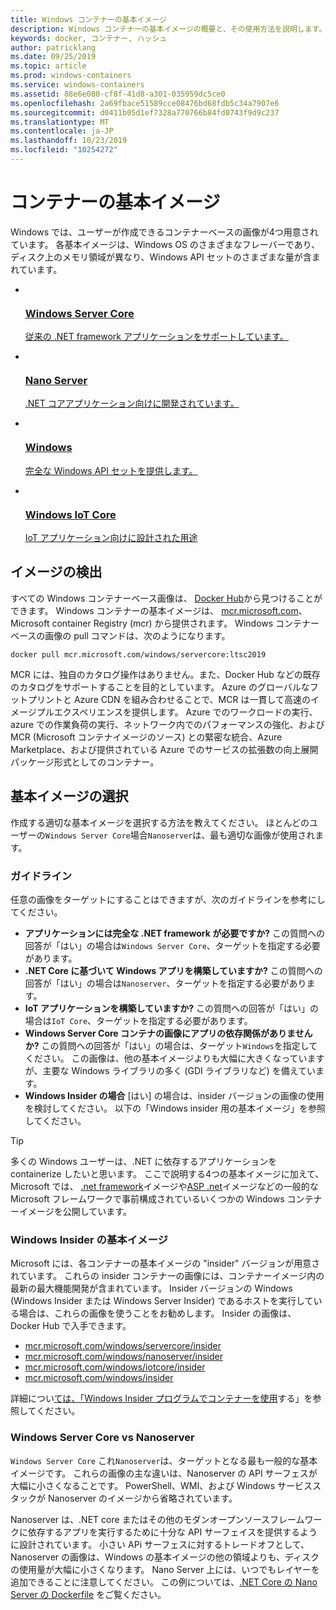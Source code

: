 ```yaml
---
title: Windows コンテナーの基本イメージ
description: Windows コンテナーの基本イメージの概要と、その使用方法を説明します。
keywords: docker, コンテナー, ハッシュ
author: patricklang
ms.date: 09/25/2019
ms.topic: article
ms.prod: windows-containers
ms.service: windows-containers
ms.assetid: 88e6e080-cf8f-41d8-a301-035959dc5ce0
ms.openlocfilehash: 2a69fbace51589cce08476bd68fdb5c34a7907e6
ms.sourcegitcommit: d0411b05d1ef7328a770766b84fd0743f9d9c237
ms.translationtype: MT
ms.contentlocale: ja-JP
ms.lasthandoff: 10/23/2019
ms.locfileid: "10254272"
---
```

# <a name="container-base-images"></a>コンテナーの基本イメージ

Windows では、ユーザーが作成できるコンテナーベースの画像が4つ用意されています。 各基本イメージは、Windows OS のさまざまなフレーバーであり、ディスク上のメモリ領域が異なり、Windows API セットのさまざまな量が含まれています。

<ul class="columns is-multiline has-margin-left-none has-margin-bottom-none has-padding-top-medium">
    <li class="column is-one-quarter has-padding-top-small-mobile has-padding-bottom-small">
        <a class="is-undecorated is-full-height is-block"
            href="https://hub.docker.com/_/microsoft-windows-servercore" data-linktype="external">
            <article class="card has-outline-hover is-relative is-full-height has-padding-none">
                    <div class="cardImageOuter bgdAccent1 has-padding-top-large has-padding-bottom-large has-padding-left-large has-padding-right-large">
                        <div class="cardImage centered has-padding-top-large has-padding-bottom-large has-padding-left-large has-padding-right-large">
                            <img src="media/Microsoft_logo.svg" alt="" data-linktype="relative-path">
                        </div>
                    </div>
                <div class="card-content has-text-overflow-ellipsis has-padding-top-small">
                    <div class="has-padding-bottom-none">
                        <h3 class="is-size-4 has-margin-top-none has-margin-bottom-none has-text-primary">Windows Server Core</h3>
                    </div>
                    <div class="is-size-7 has-margin-top-small has-line-height-reset">
                        <p>従来の .NET framework アプリケーションをサポートしています。</p>
                    </div>
                </div>
            </article>
        </a>
    </li>
    <li class="column is-one-quarter has-padding-top-small-mobile has-padding-bottom-small">
        <a class="is-undecorated is-full-height is-block"
            href="https://hub.docker.com/_/microsoft-windows-nanoserver" data-linktype="external">
            <article class="card has-outline-hover is-relative is-full-height has-padding-none">
                    <div class="cardImageOuter bgdAccent1 has-padding-top-large has-padding-bottom-large has-padding-left-large has-padding-right-large">
                        <div class="cardImage centered has-padding-top-large has-padding-bottom-large has-padding-left-large has-padding-right-large">
                            <img src="media/Microsoft_logo.svg" alt="" data-linktype="relative-path">
                        </div>
                    </div>
                <div class="card-content has-text-overflow-ellipsis has-padding-top-small">
                    <div class="has-padding-bottom-none">
                        <h3 class="is-size-4 has-margin-top-none has-margin-bottom-none has-text-primary">Nano Server</h3>
                    </div>
                    <div class="is-size-7 has-margin-top-small has-line-height-reset">
                        <p>.NET コアアプリケーション向けに開発されています。</p>
                    </div>
                </div>
            </article>
        </a>
    </li>
    <li class="column is-one-quarter has-padding-top-small-mobile has-padding-bottom-small">
        <a class="is-undecorated is-full-height is-block"
            href="https://hub.docker.com/_/microsoft-windows" data-linktype="external">
            <article class="card has-outline-hover is-relative is-full-height has-padding-none">
                    <div class="cardImageOuter bgdAccent1 has-padding-top-large has-padding-bottom-large has-padding-left-large has-padding-right-large">
                        <div class="cardImage centered has-padding-top-large has-padding-bottom-large has-padding-left-large has-padding-right-large">
                            <img src="media/Microsoft_logo.svg" alt="" data-linktype="relative-path">
                        </div>
                    </div>
                <div class="card-content has-text-overflow-ellipsis has-padding-top-small">
                    <div class="has-padding-bottom-none">
                        <h3 class="is-size-4 has-margin-top-none has-margin-bottom-none has-text-primary">Windows</h3>
                    </div>
                    <div class="is-size-7 has-margin-top-small has-line-height-reset">
                        <p>完全な Windows API セットを提供します。</p>
                    </div>
                </div>
            </article>
        </a>
    </li>
    <li class="column is-one-quarter has-padding-top-small-mobile has-padding-bottom-small">
        <a class="is-undecorated is-full-height is-block"
            href="https://hub.docker.com/_/microsoft-windows-iotcore" data-linktype="external">
            <article class="card has-outline-hover is-relative is-full-height has-padding-none">
                    <div class="cardImageOuter bgdAccent1 has-padding-top-large has-padding-bottom-large has-padding-left-large has-padding-right-large">
                        <div class="cardImage centered has-padding-top-large has-padding-bottom-large has-padding-left-large has-padding-right-large">
                            <img src="media/Microsoft_logo.svg" alt="" data-linktype="relative-path">
                        </div>
                    </div>
                <div class="card-content has-text-overflow-ellipsis has-padding-top-small">
                    <div class="has-padding-bottom-none">
                        <h3 class="is-size-4 has-margin-top-none has-margin-bottom-none has-text-primary">Windows IoT Core</h3>
                    </div>
                    <div class="is-size-7 has-margin-top-small has-line-height-reset">
                        <p>IoT アプリケーション向けに設計された用途</p>
                    </div>
                </div>
            </article>
        </a>
    </li>
</ul>

## <a name="image-discovery"></a>イメージの検出

すべての Windows コンテナーベース画像は、 [Docker Hub](https://hub.docker.com/_/microsoft-windows-base-os-images)から見つけることができます。 Windows コンテナーの基本イメージは、 [mcr.microsoft.com](https://azure.microsoft.com/en-us/services/container-registry/)、Microsoft container Registry (mcr) から提供されます。 Windows コンテナーベースの画像の pull コマンドは、次のようになります。

```code
docker pull mcr.microsoft.com/windows/servercore:ltsc2019
```

MCR には、独自のカタログ操作はありません。また、Docker Hub などの既存のカタログをサポートすることを目的としています。 Azure のグローバルなフットプリントと Azure CDN を組み合わせることで、MCR は一貫して高速のイメージプルエクスペリエンスを提供します。 Azure でのワークロードの実行、azure での作業負荷の実行、ネットワーク内でのパフォーマンスの強化、および MCR (Microsoft コンテナイメージのソース) との緊密な統合、Azure Marketplace、および提供されている Azure でのサービスの拡張数の向上展開パッケージ形式としてのコンテナー。

## <a name="choosing-a-base-image"></a>基本イメージの選択

作成する適切な基本イメージを選択する方法を教えてください。 ほとんどのユーザーの`Windows Server Core`場合`Nanoserver`は、最も適切な画像が使用されます。

### <a name="guidelines"></a>ガイドライン

 任意の画像をターゲットにすることはできますが、次のガイドラインを参考にしてください。

- **アプリケーションには完全な .NET framework が必要ですか?** この質問への回答が「はい」の場合は`Windows Server Core`、ターゲットを指定する必要があります。
- **.NET Core に基づいて Windows アプリを構築していますか?** この質問への回答が「はい」の場合は`Nanoserver`、ターゲットを指定する必要があります。
- **IoT アプリケーションを構築していますか?** この質問への回答が「はい」の場合は`IoT Core`、ターゲットを指定する必要があります。
- **Windows Server Core コンテナの画像にアプリの依存関係がありませんか?** この質問への回答が「はい」の場合は、ターゲット`Windows`を指定してください。 この画像は、他の基本イメージよりも大幅に大きくなっていますが、主要な Windows ライブラリの多く (GDI ライブラリなど) を備えています。
- **Windows Insider の場合** [はい] の場合は、insider バージョンの画像の使用を検討してください。 以下の「Windows insider 用の基本イメージ」を参照してください。

> [!TIP]
> 多くの Windows ユーザーは、.NET に依存するアプリケーションを containerize したいと思います。 ここで説明する4つの基本イメージに加えて、Microsoft では、 [.net framework](https://hub.docker.com/_/microsoft-dotnet-framework)イメージや[ASP .net](https://hub.docker.com/_/microsoft-dotnet-framework-aspnet/)イメージなどの一般的な Microsoft フレームワークで事前構成されているいくつかの Windows コンテナーイメージを公開しています。

### <a name="base-images-for-windows-insiders"></a>Windows Insider の基本イメージ

Microsoft には、各コンテナーの基本イメージの "insider" バージョンが用意されています。 これらの insider コンテナーの画像には、コンテナーイメージ内の最新の最大機能開発が含まれています。 Insider バージョンの Windows (Windows Insider または Windows Server Insider) であるホストを実行している場合は、これらの画像を使うことをお勧めします。 Insider の画像は、Docker Hub で入手できます。

- [mcr.microsoft.com/windows/servercore/insider](https://hub.docker.com/_/microsoft-windows-servercore-insider)
- [mcr.microsoft.com/windows/nanoserver/insider](https://hub.docker.com/_/microsoft-windows-nanoserver-insider)
- [mcr.microsoft.com/windows/iotcore/insider](https://hub.docker.com/_/microsoft-windows-iotcore-insider)
- [mcr.microsoft.com/windows/insider](https://hub.docker.com/_/microsoft-windows-insider)

詳細につい[ては、「Windows Insider プログラムでコンテナーを使用](../deploy-containers/insider-overview.md)する」を参照してください。

### <a name="windows-server-core-vs-nanoserver"></a>Windows Server Core vs Nanoserver

`Windows Server Core` これ`Nanoserver`は、ターゲットとなる最も一般的な基本イメージです。 これらの画像の主な違いは、Nanoserver の API サーフェスが大幅に小さくなることです。 PowerShell、WMI、および Windows サービススタックが Nanoserver のイメージから省略されています。

Nanoserver は、.NET core またはその他のモダンオープンソースフレームワークに依存するアプリを実行するために十分な API サーフェイスを提供するように設計されています。 小さい APi サーフェスに対するトレードオフとして、Nanoserver の画像は、Windows の基本イメージの他の領域よりも、ディスクの使用量が大幅に小さくなります。 Nano Server 上には、いつでもレイヤーを追加できることに注意してください。 この例については、[.NET Core の Nano Server の Dockerfile](https://github.com/dotnet/dotnet-docker/blob/master/2.1/sdk/nanoserver-1803/amd64/Dockerfile) をご覧ください。
